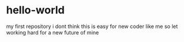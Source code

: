 # hello-world
my first repository
i dont think this is easy for new coder like me 
so let working hard for a new future of mine
